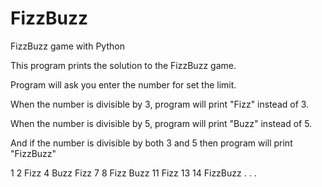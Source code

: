 # FizzBuzz
FizzBuzz game with Python

This program prints the solution to the FizzBuzz game.

Program will ask you enter the number for set the limit.

When the number is divisible by 3, program will print "Fizz" instead of 3.

When the number is divisible by 5, program will print "Buzz" instead of 5.  

And if the number is divisible by both 3 and 5 then program will print "FizzBuzz"

1
2
Fizz
4
Buzz
Fizz
7
8
Fizz
Buzz
11
Fizz
13
14
FizzBuzz
.
.
.


